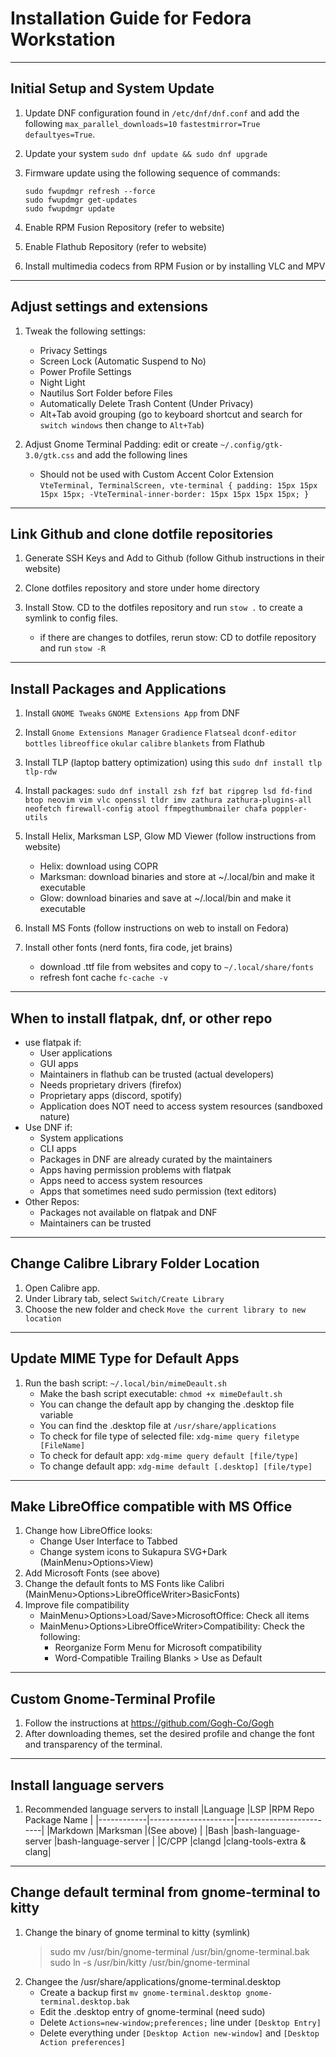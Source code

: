 # Installation Guide for Fedora Workstation
---

## Initial Setup and System Update

1. Update DNF configuration found in `/etc/dnf/dnf.conf` and add the following `max_parallel_downloads=10` `fastestmirror=True` `defaultyes=True`.

1. Update your system `sudo dnf update && sudo dnf upgrade`

1. Firmware update using the following sequence of commands:
    ```
    sudo fwupdmgr refresh --force
    sudo fwupdmgr get-updates
    sudo fwupdmgr update  
    ```

1. Enable RPM Fusion Repository (refer to website)

1. Enable Flathub Repository (refer to website)

1. Install multimedia codecs from RPM Fusion or by installing VLC and MPV

---

## Adjust settings and extensions 

1. Tweak the following settings:
    - Privacy Settings
    - Screen Lock (Automatic Suspend to No)
    - Power Profile Settings
    - Night Light
    - Nautilus Sort Folder before Files
    - Automatically Delete Trash Content (Under Privacy)
    - Alt+Tab avoid grouping (go to keyboard shortcut and search for `switch windows` then change to `Alt+Tab`)

1. Adjust Gnome Terminal Padding: edit or create `~/.config/gtk-3.0/gtk.css` and add the following lines
    - Should not be used with Custom Accent Color Extension
    ``
    VteTerminal,
     TerminalScreen,
     vte-terminal {
         padding: 15px 15px 15px 15px;
         -VteTerminal-inner-border: 15px 15px 15px 15px;
    }
    ``
---

## Link Github and clone dotfile repositories

1. Generate SSH Keys and Add to Github (follow Github instructions in their website)

1. Clone dotfiles repository and store under home directory

1. Install Stow. CD to the dotfiles repository and run `stow .` to create a symlink to config files.
    - if there are changes to dotfiles, rerun stow: CD to dotfile repository and run `stow -R`

---

## Install Packages and Applications

1. Install `GNOME Tweaks` `GNOME Extensions App` from DNF

1. Install `Gnome Extensions Manager` `Gradience` `Flatseal` `dconf-editor` `bottles` `libreoffice` `okular` `calibre` `blankets` from Flathub

1. Install TLP (laptop battery optimization) using this `sudo dnf install tlp tlp-rdw`

1. Install packages: `sudo dnf install zsh fzf bat ripgrep lsd fd-find btop neovim vim vlc openssl tldr imv zathura zathura-plugins-all 
neofetch firewall-config atool ffmpegthumbnailer chafa poppler-utils`

1. Install Helix, Marksman LSP, Glow MD Viewer (follow instructions from website)
    - Helix: download using COPR
    - Marksman: download binaries and store at ~/.local/bin and make it executable
    - Glow: download binaries and save at ~/.local/bin and make it executable 

1. Install MS Fonts (follow instructions on web to install on Fedora)

1. Install other fonts (nerd fonts, fira code, jet brains)
    - download .ttf file from websites and copy to `~/.local/share/fonts`
    - refresh font cache `fc-cache -v`

---

## When to install flatpak, dnf, or other repo
  - use flatpak if:
    * User applications
    * GUI apps
    * Maintainers in flathub can be trusted (actual developers)
    * Needs proprietary drivers (firefox)
    * Proprietary apps (discord, spotify)
    * Application does NOT need to access system resources (sandboxed nature)
  - Use DNF if:
    * System applications
    * CLI apps
    * Packages in DNF are already curated by the maintainers
    * Apps having permission problems with flatpak
    * Apps need to access system resources
    * Apps that sometimes need sudo permission (text editors)
  - Other Repos:
    * Packages not available on flatpak and DNF
    * Maintainers can be trusted

---

## Change Calibre Library Folder Location
1. Open Calibre app.
1. Under Library tab, select `Switch/Create Library`
1. Choose the new folder and check `Move the current library to new location`

---

## Update MIME Type for Default Apps
1. Run the bash script: `~/.local/bin/mimeDeault.sh`
    - Make the bash script executable: `chmod +x mimeDefault.sh`
    - You can change the default app by changing the .desktop file variable 
    - You can find the .desktop file at `/usr/share/applications`
    - To check for file type of selected file: `xdg-mime query filetype [FileName]`
    - To check for default app: `xdg-mime query default [file/type]`
    - To change default app: `xdg-mime default [.desktop] [file/type]`

---

## Make LibreOffice compatible with MS Office
1. Change how LibreOffice looks:
    - Change User Interface to Tabbed
    - Change system icons to Sukapura SVG+Dark (MainMenu>Options>View)
1. Add Microsoft Fonts (see above)
1. Change the default fonts to MS Fonts like Calibri (MainMenu>Options>LibreOfficeWriter>BasicFonts)
1. Improve file compatibility
    - MainMenu>Options>Load/Save>MicrosoftOffice: Check all items
    - MainMenu>Options>LibreOfficeWriter>Compatibility: Check the following:
        * Reorganize Form Menu for Microsoft compatibility
        * Word-Compatible Trailing Blanks > Use as Default
    
---

## Custom Gnome-Terminal Profile
1. Follow the instructions at <https://github.com/Gogh-Co/Gogh> 
1. After downloading themes, set the desired profile and change the font and transparency of the terminal. 

---

## Install language servers
1. Recommended language servers to install
    |Language    |LSP                  |RPM Repo Package Name    |
    |------------|---------------------|-------------------------|
    |Markdown    |Marksman             |(See above)              |
    |Bash        |bash-language-server |bash-language-server     |
    |C/CPP       |clangd               |clang-tools-extra & clang|

---

## Change default terminal from gnome-terminal to kitty
1. Change the binary of gnome terminal to kitty (symlink)
    > sudo mv /usr/bin/gnome-terminal /usr/bin/gnome-terminal.bak
    > sudo ln -s /usr/bin/kitty /usr/bin/gnome-terminal
1. Changee the /usr/share/applications/gnome-terminal.desktop
    * Create a backup first `mv gnome-terminal.desktop gnome-terminal.desktop.bak`
    * Edit the .desktop entry of gnome-terminal (need sudo)
    * Delete `Actions=new-window;preferences;` line under `[Desktop Entry]` 
    * Delete everything under `[Desktop Action new-window]` and `[Desktop Action preferences]`
    
